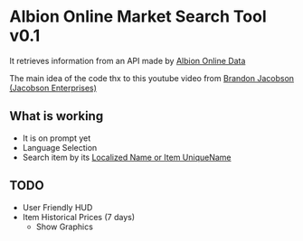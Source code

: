 # Albion Online Market Search Tool v0.1

It retrieves information from an API made by <a href="https://www.albion-online-data.com/api-info/api-info.html">Albion Online Data</a>

The main idea of the code thx to this youtube video from <a href="https://www.youtube.com/watch?v=0sU0IYOFbJk">Brandon Jacobson (Jacobson Enterprises)</a>

## What is working

- It is on prompt yet
- Language Selection
- Search item by its  <a href="https://github.com/ao-data/ao-bin-dumps/blob/master/formatted/items.txt">Localized Name or Item UniqueName</a>

## TODO

- User Friendly HUD
- Item Historical Prices (7 days)
  - Show Graphics